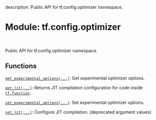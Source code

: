 description: Public API for tf.config.optimizer namespace.

<div itemscope itemtype="http://developers.google.com/ReferenceObject">
<meta itemprop="name" content="tf.config.optimizer" />
<meta itemprop="path" content="Stable" />
</div>

# Module: tf.config.optimizer

<!-- Insert buttons and diff -->

<table class="tfo-notebook-buttons tfo-api nocontent" align="left">

</table>



Public API for tf.config.optimizer namespace.



## Functions

[`get_experimental_options(...)`](../../tf/config/optimizer/get_experimental_options.md): Get experimental optimizer options.

[`get_jit(...)`](../../tf/config/optimizer/get_jit.md): Returns JIT compilation configuration for code inside <a href="../../tf/function.md"><code>tf.function</code></a>.

[`set_experimental_options(...)`](../../tf/config/optimizer/set_experimental_options.md): Set experimental optimizer options.

[`set_jit(...)`](../../tf/config/optimizer/set_jit.md): Configure JIT compilation. (deprecated argument values)


